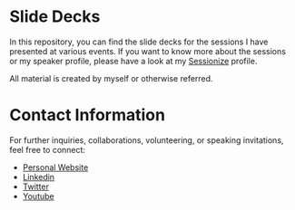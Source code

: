 # Slide Decks
In this repository, you can find the slide decks for the sessions I have presented at various events.
If you want to know more about the sessions or my speaker profile, please have a look at my [Sessionize](https://sessionize.com/valerie-junk/) profile.

All material is created by myself or otherwise referred. 

# Contact Information
For further inquiries, collaborations, volunteering, or speaking invitations, feel free to connect:

- [Personal Website](https://www.porcu.bi)
- [Linkedin](https://www.linkedin.com/in/valeriejunk/)
- [Twitter](https://twitter.com/porcubi) 
- [Youtube](https://www.youtube.com/@PorcuBI)
